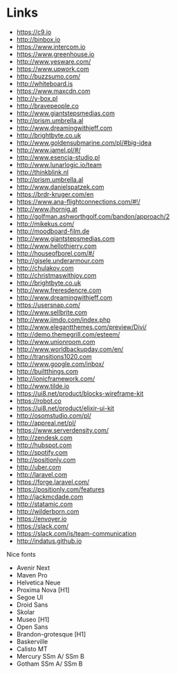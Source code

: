 # Links
* https://c9.io
* http://binbox.io
* https://www.intercom.io
* https://www.greenhouse.io
* http://www.yesware.com/
* https://www.upwork.com
* http://buzzsumo.com/
* http://whiteboard.is
* https://www.maxcdn.com
* http://y-box.pl
* http://bravepeople.co
* http://www.giantstepsmedias.com
* http://prism.umbrella.al 
* http://www.dreamingwithjeff.com 
* http://brightbyte.co.uk 
* http://www.goldensubmarine.com/pl/#big-idea
* http://www.jamel.pl/#/
* http://www.esencja-studio.pl
* http://www.lunarlogic.io/team
* http://thinkblink.nl
* http://prism.umbrella.al
* http://www.danielspatzek.com
* https://brdr-kruger.com/en
* https://www.ana-flightconnections.com/#!/
* http://www.jhornig.at
* http://golfman.ashworthgolf.com/bandon/approach/2
* http://mikekus.com/
* http://moodboard-film.de
* http://www.giantstepsmedias.com
* http://www.hellothierry.com
* http://houseofborel.com/#/
* http://gisele.underarmour.com
* http://chulakov.com
* http://christmaswithjoy.com
* http://brightbyte.co.uk
* http://www.freresdencre.com
* http://www.dreamingwithjeff.com
* https://usersnap.com/ 
* http://www.sellbrite.com 
* http://www.jimdo.com/index.php
* http://www.elegantthemes.com/preview/Divi/
* http://demo.themegrill.com/esteem/
* http://www.unionroom.com
* http://www.worldbackupday.com/en/
* http://transitions1020.com
* http://www.google.com/inbox/
* http://builtthings.com
* http://ionicframework.com/
* http://www.tilde.io
* https://ui8.net/product/blocks-wireframe-kit
* https://robot.co
* https://ui8.net/product/elixir-ui-kit
* http://osomstudio.com/pl/
* http://appreal.net/pl/
* https://www.serverdensity.com/
* http://zendesk.com
* http://hubspot.com
* http://spotify.com
* http://positionly.com
* http://uber.com
* http://laravel.com
* https://forge.laravel.com/
* https://positionly.com/features
* http://jackmcdade.com
* http://statamic.com
* http://wilderborn.com
* https://envoyer.io
* https://slack.com/
* https://slack.com/is/team-communication
* http://indatus.github.io

Nice fonts
* Avenir Next
* Maven Pro
* Helvetica Neue
* Proxima Nova [H1]
* Segoe UI
* Droid Sans
* Skolar 
* Museo [H1]
* Open Sans
* Brandon-grotesque [H1]
* Baskerville
* Calisto MT
* Mercury SSm A/ SSm B
* Gotham SSm A/ SSm B
